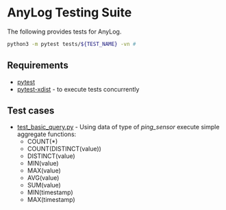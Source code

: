 # AnyLog Testing Suite

The following provides tests for AnyLog.

```bash
python3 -m pytest tests/${TEST_NAME} -vn #
```

## Requirements 
* [pytest](https://pypi.org/project/pytest/)
* [pytest-xdist](https://pypi.org/project/pytest-xdist/) - to execute tests concurrently


## Test cases 
* [test_basic_query.py](tests/test_basic_query.py) - Using data of type of _ping_sensor_ execute simple aggregate functions:
  * COUNT(*)
  * COUNT(DISTINCT(value))
  * DISTINCT(value)
  * MIN(value)
  * MAX(value)
  * AVG(value)
  * SUM(value)
  * MIN(timestamp)
  * MAX(timestamp)
